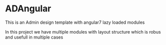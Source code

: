 # ADAngular

This is an Admin design template with angular7 lazy loaded modules

In this project we have multiple modules with layout structure which is robus and usefull in multiple cases
